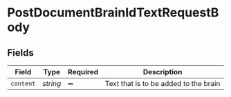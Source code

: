 # PostDocumentBrainIdTextRequestBody


## Fields

| Field                                 | Type                                  | Required                              | Description                           |
| ------------------------------------- | ------------------------------------- | ------------------------------------- | ------------------------------------- |
| `content`                             | *string*                              | :heavy_minus_sign:                    | Text that is to be added to the brain |